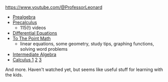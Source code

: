 https://www.youtube.com/@ProfessorLeonard

- [Prealgebra](https://www.youtube.com/watch?v=cC7n_ZyVUns&list=PL4C9296DF81B9EF13&pp=iAQB)
- [Precalculus](https://www.youtube.com/watch?v=9OOrhA2iKak&list=PLDesaqWTN6ESsmwELdrzhcGiRhk5DjwLP&pp=iAQB)
	- 115(!) videos
- [Differential Equations](https://www.youtube.com/watch?v=xf-3ATzFyKA&list=PLDesaqWTN6ESPaHy2QUKVaXNZuQNxkYQ_&pp=iAQB)
- [To The Point Math](https://www.youtube.com/watch?v=cqk4vcuKoBQ&list=PLDesaqWTN6ETc1ZwHWijCBcZ2gOvS2tTN&pp=iAQB)
	- linear equations, some geometry, study tips, graphing functions, solving word problems
- [Intermediate Algebra](https://www.youtube.com/watch?v=0EnklHkVKXI&list=PLC292123722B1B450&pp=iAQB)
- [Calculus 1](https://www.youtube.com/watch?v=fYyARMqiaag&list=PLF797E961509B4EB5&pp=iAQB) [2](https://www.youtube.com/watch?v=H9eCT6f_Ftw&list=PLDesaqWTN6EQ2J4vgsN1HyBeRADEh4Cw-&pp=iAQB) [3](https://www.youtube.com/watch?v=tGVnBAHLApA&list=PLDesaqWTN6ESk16YRmzuJ8f6-rnuy0Ry7&pp=iAQB)

And more. Haven't watched yet, but seems like useful stuff for learning with the kids.